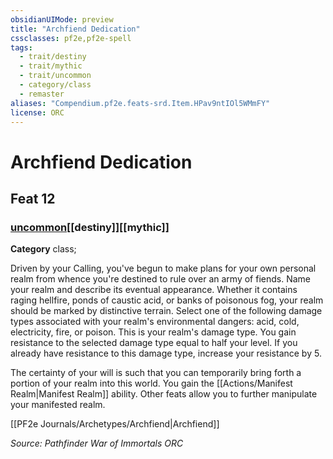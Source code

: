 ```yaml
---
obsidianUIMode: preview
title: "Archfiend Dedication"
cssclasses: pf2e,pf2e-spell
tags:
  - trait/destiny
  - trait/mythic
  - trait/uncommon
  - category/class
  - remaster
aliases: "Compendium.pf2e.feats-srd.Item.HPav9ntIOl5WMmFY"
license: ORC
---
```

# Archfiend Dedication
## Feat 12
### [uncommon](uncommon "Uncommon Rarity Trait")[[destiny]][[mythic]]

**Category** class; 




Driven by your Calling, you've begun to make plans for your own personal realm from whence you're destined to rule over an army of fiends. Name your realm and describe its eventual appearance. Whether it contains raging hellfire, ponds of caustic acid, or banks of poisonous fog, your realm should be marked by distinctive terrain. Select one of the following damage types associated with your realm's environmental dangers: acid, cold, electricity, fire, or poison. This is your realm's damage type. You gain resistance to the selected damage type equal to half your level. If you already have resistance to this damage type, increase your resistance by 5.

The certainty of your will is such that you can temporarily bring forth a portion of your realm into this world. You gain the [[Actions/Manifest Realm|Manifest Realm]] ability. Other feats allow you to further manipulate your manifested realm.

[[PF2e Journals/Archetypes/Archfiend|Archfiend]]

*Source: Pathfinder War of Immortals*
*ORC*